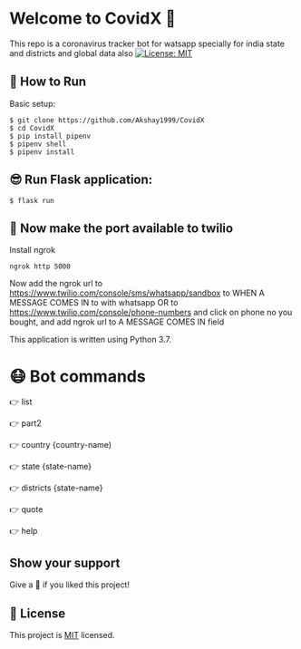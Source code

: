 # Welcome to CovidX 🤠
This repo is a coronavirus tracker bot for watsapp specially for india state and districts and global data also
[![License: MIT](https://img.shields.io/badge/License-MIT-yellow.svg)](https://choosealicense.com/licenses/mit/)



## 🤩 How to Run



Basic setup:
    
    $ git clone https://github.com/Akshay1999/CovidX
    $ cd CovidX
    $ pip install pipenv
    $ pipenv shell
    $ pipenv install

    
## 😎 Run Flask application:

    $ flask run
    
## 🤩 Now make the port available to twilio

Install ngrok
```
ngrok http 5000
```
Now add the ngrok url to https://www.twilio.com/console/sms/whatsapp/sandbox
to WHEN A MESSAGE COMES IN to with whatsapp
OR to https://www.twilio.com/console/phone-numbers and click on phone
no you bought, and add ngrok url to A MESSAGE COMES IN field

This application is written using Python 3.7.

# 😷 Bot commands

👉 list

👉 part2

👉 country {country-name)

👉 state {state-name}

👉 districts {state-name}

👉 quote

👉 help

## Show your support

Give a 🌟 if you liked this project!

## 📝 License

This project is [MIT](https://choosealicense.com/licenses/mit/) licensed.
